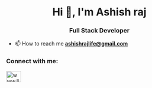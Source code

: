 <h1 align="center">Hi 👋, I'm Ashish raj</h1>
<h3 align="center">Full Stack Developer</h3>

- 📫 How to reach me **ashishrajlife@gmail.com**

<h3 align="left">Connect with me:</h3>
<p align="left">
<a href="https://linkedin.com/in/www.linkedin.com/in/ ashish-raj-life-ba2778237" target="blank"><img align="center" src="https://raw.githubusercontent.com/rahuldkjain/github-profile-readme-generator/master/src/images/icons/Social/linked-in-alt.svg" alt="www.linkedin.com/in/ ashish-raj-life-ba2778237" height="30" width="40" /></a>
</p>
